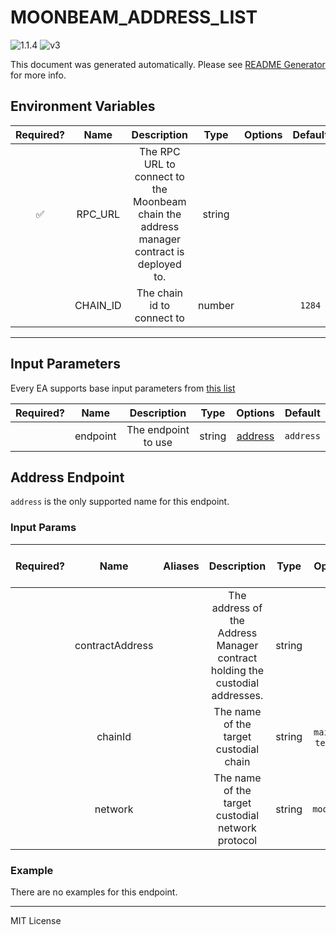 # MOONBEAM_ADDRESS_LIST

![1.1.4](https://img.shields.io/github/package-json/v/smartcontractkit/external-adapters-js?filename=packages/sources/moonbeam-address-list/package.json) ![v3](https://img.shields.io/badge/framework%20version-v3-blueviolet)

This document was generated automatically. Please see [README Generator](../../scripts#readme-generator) for more info.

## Environment Variables

| Required? |   Name   |                                        Description                                        |  Type  | Options | Default |
| :-------: | :------: | :---------------------------------------------------------------------------------------: | :----: | :-----: | :-----: |
|    ✅     | RPC_URL  | The RPC URL to connect to the Moonbeam chain the address manager contract is deployed to. | string |         |         |
|           | CHAIN_ID |                                The chain id to connect to                                 | number |         | `1284`  |

---

## Input Parameters

Every EA supports base input parameters from [this list](https://github.com/smartcontractkit/ea-framework-js/blob/main/src/config/index.ts)

| Required? |   Name   |     Description     |  Type  |           Options            |  Default  |
| :-------: | :------: | :-----------------: | :----: | :--------------------------: | :-------: |
|           | endpoint | The endpoint to use | string | [address](#address-endpoint) | `address` |

## Address Endpoint

`address` is the only supported name for this endpoint.

### Input Params

| Required? |      Name       | Aliases |                                 Description                                  |  Type  |       Options        |  Default   | Depends On | Not Valid With |
| :-------: | :-------------: | :-----: | :--------------------------------------------------------------------------: | :----: | :------------------: | :--------: | :--------: | :------------: |
|           | contractAddress |         | The address of the Address Manager contract holding the custodial addresses. | string |                      |            |            |                |
|           |     chainId     |         |                    The name of the target custodial chain                    | string | `mainnet`, `testnet` | `mainnet`  |            |                |
|           |     network     |         |              The name of the target custodial network protocol               | string |      `moonbeam`      | `moonbeam` |            |                |

### Example

There are no examples for this endpoint.

---

MIT License
